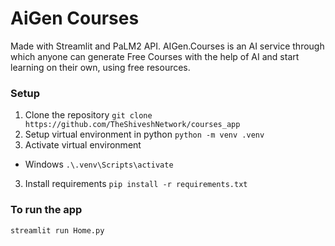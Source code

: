 # AiGen Courses
Made with Streamlit and PaLM2 API.
AIGen.Courses is an AI service through which anyone can generate Free Courses with the help of AI and start learning on their own, using free resources.

### Setup
1. Clone the repository
`git clone https://github.com/TheShiveshNetwork/courses_app`
2. Setup virtual environment in python
`python -m venv .venv`
3. Activate virtual environment
- Windows
`.\.venv\Scripts\activate`
3. Install requirements
`pip install -r requirements.txt`

### To run the app
`streamlit run Home.py`